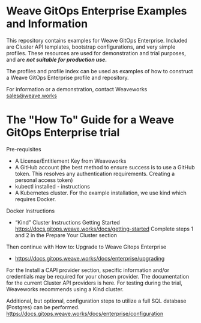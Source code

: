 # Weave GitOps Enterprise Examples and Information
This repository contains examples for Weave GitOps Enterprise. Included are Cluster API templates, bootstrap configurations, and very simple profiles. These resources are used for demonstration and trial purposes, and are ***not suitable for production use.***

The profiles and profile index can be used as examples of how to construct a Weave GitOps Enterprise profile and repository.

For information or a demonstration, contact Weaveworks sales@weave.works

# The "How To" Guide for a Weave GitOps Enterprise trial

Pre-requisites
* A License/Entitlement Key from Weaveworks
* A GitHub account (the best method to ensure success is to use a GitHub token. This resolves any authentication requirements. Creating a personal access token)
* kubectl installed - instructions
* A Kubernetes cluster.  For the example installation, we use kind which requires Docker.

Docker Instructions
* “Kind” Cluster Instructions Getting Started https://docs.gitops.weave.works/docs/getting-started
  Complete steps 1 and 2 in the Prepare Your Cluster section

Then continue with How to: Upgrade to Weave Gitops Enterprise
* https://docs.gitops.weave.works/docs/enterprise/upgrading

For the Install a CAPI provider section, specific information and/or credentials may be required for your chosen provider. The documentation for the current Cluster API providers is here. For testing during the trial, Weaveworks recommends using a Kind cluster.

Additional, but optional, configuration steps to utilize a full SQL database (Postgres) can be performed.
https://docs.gitops.weave.works/docs/enterprise/configuration

